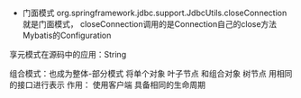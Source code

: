 

### 
- 门面模式
org.springframework.jdbc.support.JdbcUtils.closeConnection 就是门面模式，
closeConnection调用的是Connection自己的close方法
Mybatis的Configuration

享元模式在源码中的应用：String 

组合模式：也成为整体-部分模式 将单个对象 叶子节点 和组合对象 树节点  用相同的接口进行表示
作用： 使用客户端
具备相同的生命周期
